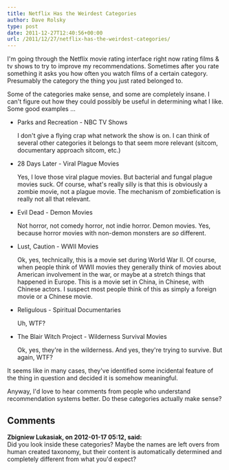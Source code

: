 ```yaml
---
title: Netflix Has the Weirdest Categories
author: Dave Rolsky
type: post
date: 2011-12-27T12:40:56+00:00
url: /2011/12/27/netflix-has-the-weirdest-categories/
---
```


I'm going through the Netflix movie rating interface right now rating films & tv shows to try to
improve my recommendations. Sometimes after you rate something it asks you how often you watch films
of a certain category. Presumably the category the thing you just rated belonged to.

Some of the categories make sense, and some are completely insane. I can't figure out how they could
possibly be useful in determining what I like. Some good examples ...

- Parks and Recreation - NBC TV Shows

  I don't give a flying crap what network the show is on. I can think of several other categories it
  belongs to that seem more relevant (sitcom, documentary approach sitcom, etc.)

- 28 Days Later - Viral Plague Movies

  Yes, I love those viral plague movies. But bacterial and fungal plague movies suck. Of course,
  what's really silly is that this is obviously a zombie movie, not a plague movie. The mechanism of
  zombiefication is really not all that relevant.

- Evil Dead - Demon Movies

  Not horror, not comedy horror, not indie horror. Demon movies. Yes, because horror movies with
  non-demon monsters are _so_ different.

- Lust, Caution - WWII Movies

  Ok, yes, technically, this is a movie set during World War II. Of course, when people think of
  WWII movies they generally think of movies about American involvement in the war, or maybe at a
  stretch things that happened in Europe. This is a movie set in China, in Chinese, with Chinese
  actors. I suspect most people think of this as simply a foreign movie or a Chinese movie.

- Religulous - Spiritual Documentaries

  Uh, WTF?

- The Blair Witch Project - Wilderness Survival Movies

  Ok, yes, they're in the wilderness. And yes, they're trying to survive. But again, WTF?

It seems like in many cases, they've identified some incidental feature of the thing in question and
decided it is somehow meaningful.

Anyway, I'd love to hear comments from people who understand recommendation systems better. Do these
categories actually make sense?

## Comments

**Zbigniew Lukasiak, on 2012-01-17 05:12, said:**  
Did you look inside these categories? Maybe the names are left overs from human created taxonomy,
but their content is automatically determined and completely different from what you'd expect?
